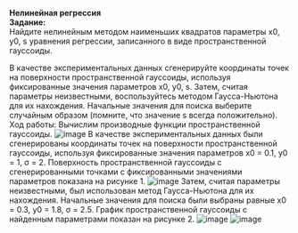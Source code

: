 <b>Нелинейная регрессия</b><br>
<b>Задание:</b><br>
Найдите нелинейным методом наименьших квадратов параметры x0, y0, s уравнения регрессии, записанного в виде пространственной гауссоиды.
 
В качестве экспериментальных данных сгенерируйте координаты точек на поверхности пространственной гауссоиды, используя фиксированные значения параметров x0, y0, s. Затем, считая параметры неизвестными, воспользуйтесь методом Гаусса-Ньютона для их нахождения. Начальные значения для поиска выберите случайным образом (помните, что значение s всегда положительно).
Ход работы:
Вычислим производные функции пространственной гауссоиды. 
![image](https://user-images.githubusercontent.com/32924675/172057776-6355fb86-3cf3-4645-9ca4-18a3a8061500.png)
В качестве экспериментальных данных были сгенерированы координаты точек на поверхности пространственной гауссоиды, используя фиксированные значения параметров x0 = 0.1, y0 = 1, σ = 2. Поверхность пространственной гауссоиды с сгенерированными точками с фиксированными значениями параметров показана на рисунке 1.
![image](https://user-images.githubusercontent.com/32924675/172057790-1733a1f2-a811-43a7-bdf9-4d240339a5d9.png)
Затем, считая параметры неизвестными, был использован метод Гаусса-Ньютона для их нахождения. Начальные значения для поиска были выбраны равные x0 = 0.3, y0 = 1.8, σ = 2.5. График пространственной гауссоиды с найденным параметрами показан на рисунке 2.
![image](https://user-images.githubusercontent.com/32924675/172057797-6b63c5d6-41eb-483a-83c0-7be8ddb65081.png)
![image](https://user-images.githubusercontent.com/32924675/172057799-be5cb4d0-00d2-4448-a869-d6118af1d32f.png)
